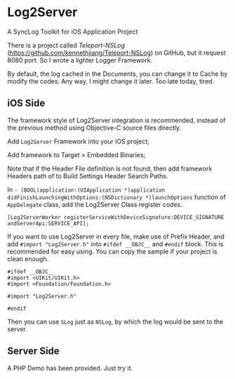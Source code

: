 # Log2Server
A SyncLog Toolkit for iOS Application Project

There is a project called *Teleport-NSLog* (https://github.com/kennethjiang/Teleport-NSLog) on GitHub, but it request 8080 port. So I wrote a lighter Logger Framework.

By default, the log cached in the Documents, you can change it to Cache by modify the codes. Any way, I might change it later. Too late today, tired.

## iOS Side

The framework style of Log2Server integration is recommended, instead of the previous method using Objective-C source files directly.

Add `Log2Server` Framework into your iOS project; 

Add framework to Target > Embedded Binaries; 

Note that if the Header File definition is not found, then add framework Headers path of to Build Settings Header Search Paths.

In `- (BOOL)application:(UIApplication *)application didFinishLaunchingWithOptions:(NSDictionary *)launchOptions` function of `AppDelegate` class, add the Log2Server Class register codes.
	
	[Log2ServerWorker registerServiceWithDeviceSignature:DEVICE_SIGNATURE andServerApi:SERVICE_API];

If you want to use Log2Server in every file, make use of Prefix Header, and add `#import "Log2Server.h"` into `#ifdef __OBJC__` and `#endif` block. This is recommended for easy using. You can copy the sample if your project is clean enough.

	#ifdef __OBJC__
	#import <UIKit/UIKit.h>
	#import <Foundation/Foundation.h>

	#import "Log2Server.h"

	#endif

Then you can use `SLog` just as `NSLog`, by which the log would be sent to the server.

## Server Side

A PHP Demo has been provided. Just try it.